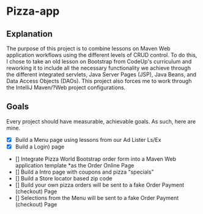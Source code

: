 # Pizza-app

## Explanation 
The purpose of this project is to combine lessons on Maven Web application workflows using the different levels of CRUD control.  To do this, I chose to take an old lesson on Bootstrap from CodeUp's curriculum and reworking it to include all the necessary functionality we achieve through the different integrated servlets, Java Server Pages (JSP), Java Beans, and Data Access Objects (DAOs).  This project also forces me to work through the IntelliJ Maven/?Web project configurations.

## Goals
Every project should have measurable, achievable goals.  As such, here are mine.


- [X] Build a Menu page using lessons from our Ad Lister Ls/Ex
- [X]  Build a Login) page 
- [] Integrate Pizza World Bootstrap order form into a Maven Web application template *as the Order Online Page
- [] Build a Intro page with coupons and pizza "specials"
- [] Build a Store locator based zip code
- [] Build your own pizza orders will be sent to a fake Order Payment (checkout) Page
- [] Selections from the Menu will be sent to a fake Order Payment (checkout) Page